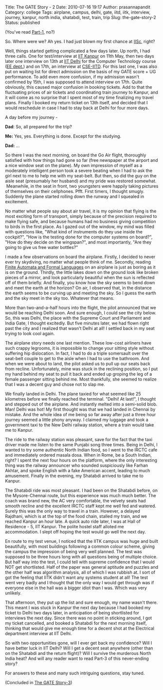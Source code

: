 Title: The GATE Story - 2
Date: 2010-07-16 19:17
Author: prasannapandit
Category: college
Tags: airplane, campus, delhi, gate, iitd, iitk, interview, journey, kanpur, north india, shatabdi, test, train, trip
Slug: the-gate-story-2
Status: published

<span style="font-weight:normal;">(You've read
[Part-1]({filename}the-gate-story-1.md),
no?)</span>

So. Where were we? Ah yes. I had just blown my first chance at
[IISc](http://www.iisc.ernet.in/), right?

Well, things started getting complicated a few days later. Up north, I
had three calls. One for test/interview at [IIT
Kanpur](http://www.iitk.ac.in/) on 11th May, then two days later one
interview on 13th at [IIT Delhi](http://www.iitd.ac.in/) for the
Computer Technology course ([EE dept.](http://www.iitd.ac.in/deptt/ee/))
and on 17th, an interview at [CSE-IITD](http://www.cse.iitd.ac.in/). For
this last one, I was also put on waiting list for direct admission on
the basis of my GATE score + UG performance. To add even more confusion,
if my admission wasn't confirmed by 15th, I was supposed to attend
interview on 17th. Quite obviously, this caused major confusion in
booking tickets. Add to that the fluctuating prices of air tickets and
coordinating train journey to Kanpur, and it will come as no surprise
that I spent most of my time finalizing my travel plans. Finally I
booked my return ticket on 13th itself, and decided that I would
reschedule in case I had to stay back at Delhi for four more days.

A day before my journey -

**Dad**: So, all prepared for the trip?

**Me:** Yes, yes. Everything is done. Except for the studying.

**Dad:** ...

So there I was the next morning, on board the Go Air flight, thoroughly
satisfied with how things had gone so far (free newspaper at the airport
and a nice window seat on the plane). My own impression of myself as a
moderately intelligent person took a severe beating when I had to ask
the girl next to me to help me with my seat-belt. But then, so did the
guy on the aisle seat (presumably her husband) and my pride was restored
somewhat.  Meanwhile, in the seat in front, two youngsters were happily
taking pictures of themselves on their cellphones. Pfft. First timers, I
thought smugly. Suddenly the plane started rolling down the runway and I
squealed in excitement.

No matter what people say about air travel, it is my opinion that flying
is the most exciting form of transport, simply because of the precision
required to make flying safe, and because humans had no business giving
competition to birds in the first place. As I gazed out of the window,
my mind was filled with questions like, "What kind of instruments do
they use inside the cockpit?", "How is the testing done for the computer
systems on board?", "How do they decide on the wingspan?", and most
importantly, "Are they going to give us free water bottles?"

I made a few observations on board the airplane. Firstly, I decided to
never ever try skydiving, no matter what people think of me. Secondly,
reading [Finite Automata and Formal
Languages](http://en.wikipedia.org/wiki/Automata_theory) on an airplane
is just as boring as it is on the ground. Thirdly, the little lakes down
on the ground look like broken pieces of a mirror, and look particularly
beautiful when the sun is reflected off of them briefly. And finally,
you know how the sky seems to bend down and meet the earth at the
horizon? On air, I observed that, in the distance the earth seems to be
curving up and meeting the sky. So I guess the earth and the sky meet in
the sky too. Whatever that means.

More than two-and-a-half hours into the flight, the pilot announced that
we would be reaching Delhi soon. And sure enough, I could see the city
below. So, this was Delhi, the place with the Supreme Court and
Parliament and India Gate, I thought excitedly. But five minutes later,
we had flown right past the city and I realized that wasn't Delhi at
all! I settled back in my seat trying to look cool again.

The airplane story needs one last mention. These low-cost airliners have
such crappy legrooms, it is impossible to change your sitting style
without suffering hip dislocation. In fact, I had to do a triple
somersault over the seat-belt couple to get to the aisle when I had to
use the bathroom. And when we were about to land, the pilot asked us to
pull up our seats back from recline. Unfortunately, mine was stuck in
the reclining position, so I put my hand behind my seat to pull it back
and ended up groping the leg of a female passenger sitting behind me.
Most thankfully, she seemed to realize that I was a decent guy and chose
not to slap me.

We finally landed in Delhi. The plane taxied for what seemed like 25
kilometres before we finally reached the terminal. "Delhi! At last!", I
thought and stepped out of the airplane. And instantly melted into a
semi-solid blob. Man! Delhi was hot! My first thought was that we had
landed in Chennai by mistake. And the whole idea of me being so far away
after just a three hour journey seemed a little phony anyway. I claimed
my luggage and took a government taxi to the New Delhi railway station,
where a train would take me to Kanpur.

The ride to the railway station was pleasant, save for the fact that the
taxi driver made me listen to the same Punjabi song three times. Being
in Delhi, I wanted to try some authentic North Indian food, so I went to
the IRCTC cafe and immediately ordered masala dosa. When in Rome, be a
South Indian, right? I spent the next four hours on the platform, where
the only interesting thing was the railway announcer who sounded
suspiciously like Farhan Akhtar, and spoke English with a fake American
accent, leading to much amusement. Finally in the evening, my Shatabdi
arrived to take me to Kanpur.

The Shatabdi ride was most pleasant. I had been on the Shatabdi before,
on the Mysore-Chennai route, but this experience was much much better.
The coach was brand new, the AC very comfortable, the velvety seats had
smooth recline and the excellent IRCTC staff kept me well fed and
watered. Surely this was the only way to travel in a train. However, a
delayed Rajdhani, which is at the top of the food chain, stalled my
train, and we reached Kanpur an hour late. A quick auto ride later, I
was at Hall of Residence - 5, IIT Kanpur. The polite hostel staff
alloted me accommodation. I slept off hoping the test would go well the
next day.

En route to my test venue, I noticed that the IITK campus was huge and
built beautifully, with most buildings following a common colour scheme,
giving the campus the impression of being very well planned. The test
was supposed to be three hours long with all questions being of multiple
choice. But half way into the test, I could tell with supreme confidence
that I would NOT get shortlisted. Half of the paper was general aptitude
and puzzles and the other half was algorithm analysis, all of which I
was rubbish at. I sort of got the feeling that IITK didn't want any
systems student at all! The test went very badly and I thought that the
only way I would get through was if everyone else in the hall was a
bigger idiot than I was. Which was very unlikely.

That afternoon, they put up the list and sure enough, my name wasn't
there. This meant I was stuck in Kanpur the next day because I had
booked my ticket to Delhi two days later, in anticipation of being
shortlisted for interviews the next day. Since there was no point in
sticking around, I got my ticket cancelled, and booked a Shatabdi for
the next morning itself, thinking that would give me enough time for a
decent shot at the Electrical department interview at IIT Delhi.

So with two opportunities gone, will I ever get back my confidence? Will
I have better luck in IIT Delhi? Will I get a decent seat anywhere
(other than on the Shatabdi and the return flight)? Will I survive the
murderous North India heat? And will any reader want to read Part-3 of
this never-ending story?

For answers to these and many such intriguing questions, stay tuned.

(Concluded in [The GATE
Story-3]({filename}the-gate-story-3.md))
